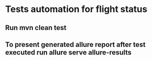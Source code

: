 # Tests automation for flight status

## Run mvn clean test
## To present generated allure report after test executed run allure serve allure-results
